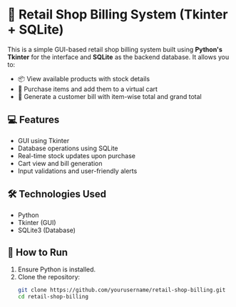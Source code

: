 # 🧾 Retail Shop Billing System (Tkinter + SQLite)

This is a simple GUI-based retail shop billing system built using **Python's Tkinter** for the interface and **SQLite** as the backend database. It allows you to:

- 📦 View available products with stock details
- 🛒 Purchase items and add them to a virtual cart
- 🧮 Generate a customer bill with item-wise total and grand total

## 💻 Features

- GUI using Tkinter
- Database operations using SQLite
- Real-time stock updates upon purchase
- Cart view and bill generation
- Input validations and user-friendly alerts

## 🛠 Technologies Used

- Python
- Tkinter (GUI)
- SQLite3 (Database)

## 🚀 How to Run

1. Ensure Python is installed.
2. Clone the repository:
   ```bash
   git clone https://github.com/yourusername/retail-shop-billing.git
   cd retail-shop-billing

